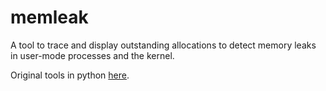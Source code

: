 # memleak

A tool to trace and display outstanding allocations to detect memory leaks in user-mode processes and the kernel.

Original tools in python [here](https://github.com/iovisor/bcc/tree/master/tools).